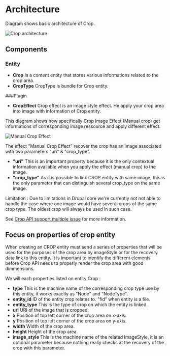 # Architecture

Diagram shows basic architecture of Crop.

![Crop architecture](images/architecture.png)

## Components

### Entity
- **Crop** Is a content entity that stores various informations related to the crop area.
- **CropType** CropType is bundle for Crop entity.

###Plugin
- **CropEffect** Crop effect is an image style effect. He apply your crop area into image with information of Crop entity.

This diagram shows how specifically Crop Image Effect (Manual crop) get informations of corresponding image ressource and apply different effect.

![Manual Crop Effect](images/architecture_of_manual_crop.png)

The effect "Manual Crop Effect" recover the crop has an image associated with two parameters "uri" & "crop_type".

- **"uri"** This is an important property because it is the only contextual information available when you apply the effect (manual crop) to the image.
- **"crop_type"** As it is possible to link CROP entity with same image, this is the only parameter that can distinguish several crop_type on the same image.

Limitation :
Due to limitations in Drupal core we're currently not not able to handle the case where one image would have several crops of the same crop type. The oldest crop will always be used in such case.

See [Crop API support multiple issue] for more information.

[Crop API support multiple issue]: https://www.drupal.org/node/2617818

## Focus on properties of crop entity

When creating an CROP entity must send a series of properties that will be used for the purposes of the crop area by imageStyle or for the recovery data link to this entity.
It is important to identify the different elements before Crop API needs to properly render the crop area with good dimmensions.

We will each properties listed on entity Crop :

- **type** This is the machine name of the corresponding crop type use by this entity, it works exactly as "Node" and "NodeType".
- **entity_id** ID of the entity crop relates to. "fid" when entity is a file.
- **entity_type** This is the type of crop on which the entity is linked.
- **uri** URI of the image that is cropped.
- **x** Position of top left corner of the crop area on x-axis.
- **y** Position of top left corner of the crop area on y-axis.
- **width** Width of the crop area.
- **height** Height of the crop area.
- **image_style** This is the machine name of the related ImageStyle, it is an optional parameter because nothing really checks at the recovery of the crop with this parameter.
